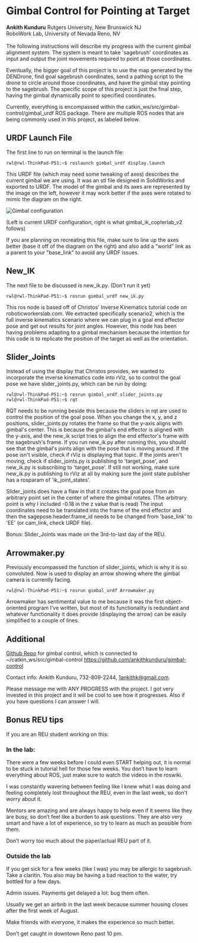# Gimbal Control for Pointing at Target <a name="head-brief"></a>
**Ankith Kunduru** Rutgers University, New Brunswick NJ \
RoboWork Lab, University of Nevada Reno, NV  
&nbsp;  
The following instructions will describe my progress with the current gimbal alignment system.
The system is meant to take 'sagebrush' coordinates as input and output the joint movements required to point at those coordinates.

Eventually, the bigger goal of this project is to use the map generated by the DENDrone, find goal sagebrush coordinates, send a pathing script to the drone to circle around those coordinates, and have the gimbal stay pointing to the sagebrush. The specific scope of this project is just the final step, having the gimbal dynamically point to specified coordinates. 

Currently, everything is encompassed within the catkin_ws/src/gimbal-control/gimbal_urdf ROS package. There are multiple ROS nodes that are being commonly used in this project, as labeled below.

## URDF Launch File
The first line to run on terminal is the launch file: 
```
rwl@rwl-ThinkPad-P51:~$ roslaunch gimbal_urdf display.launch
```
This URDF file (which may need some tweaking of axes) describes the current gimbal we are using. It was an stl file designed in SolidWorks and exported to URDF. 
The model of the gimbal and its axes are represented by the image on the left, however it may work better if the axes were rotated to mimic the diagram on the right.


![Gimbal configuration](https://github.com/user-attachments/assets/ae26e5b8-e623-4286-a76d-5ad52670444a)

(Left is current URDF configuration, right is what gimbal_ik_copterlab_v2 follows)

If you are planning on recreating this file, make sure to line up the axes better (base it off of the diagram on the right) and also add a "world" link as a parent to your "base_link" to avoid any URDF issues.

## New_IK

The next file to be discussed is new_ik.py. (Don't run it yet)
```
rwl@rwl-ThinkPad-P51:~$ rosrun gimbal_urdf new_ik.py
```
This ros node is based off of Christos' Inverse Kinematics tutorial code on roboticworkerslab.com. We extracted specifically scenario2, which is the full inverse kinematics scenario where we can plug in a goal end effector pose and get out results for joint angles. However, this node has been having problems adapting to a gimbal mechanism because the intention for this code is to replicate the position of the target as well as the orientation.

## Slider_Joints

Instead of using the display that Christos provides, we wanted to incorporate the inverse kinematics code into rViz, so to control the goal pose we have slider_joints.py, which can be run by doing:
```
rwl@rwl-ThinkPad-P51:~$ rosrun gimbal_urdf slider_joints.py
rwl@rwl-ThinkPad-P51:~$ rqt
```
RQT needs to be running beside this because the sliders in rqt are used to control the position of the goal pose. 
When you change the x, y, and z positions, slider_joints.py rotates the frame so that the y-axis aligns with gimbal's center. This is because the gimbal's end effector is aligned with the y-axis, and the new_ik script tries to align the end effector's frame with the sagebrush's frame.
If you run new_ik.py after running this, you should see that the gimbal's joints align with the pose that is moving around. If the pose isn't visible, check if rViz is displaying that topic. If the joints aren't moving, check if slider_joints.py is publishing to 'target_pose', and new_ik.py is subscribing to 'target_pose'. If still not working, make sure new_ik.py is publishing to rViz at all by making sure the joint state publisher has a rosparam of 'ik_joint_states'.

Slider_joints does have a flaw in that it creates the goal pose from an arbitrary point set in the center of where the gimbal rotates. (The arbitrary point is why I included -0.18 in the z value that is read) The input coordinates need to be translated into the frame of the end effector and then the sagepose.header.frame_id needs to be changed from 'base_link' to 'EE' (or cam_link, check URDF file). 

Bonus: Slider_Joints was made on the 3rd-to-last day of the REU.

## Arrowmaker.py

Previously encompassed the function of slider_joints, which is why it is so convoluted. Now is used to display an arrow showing where the gimbal camera is currently facing.
```
rwl@rwl-ThinkPad-P51:~$ rosrun gimbal_urdf Arrowmaker.py
```
Arrowmaker has sentimental value to me because it was the first object-oriented program I've written, but most of its functionality is redundant and whatever functionality it does provide (displaying the arrow) can be easily simplified to a couple of lines.

## Additional

[Github Repo](https://github.com/ankithkunduru/gimbal-control) for gimbal control, which is connected to ~/catkin_ws/src/gimbal-control https://github.com/ankithkunduru/gimbal-control

Contact info: Ankith Kunduru, 732-809-2244, 1ankithk@gmail.com.

Please message me with ANY PROGRESS with the project. I got very invested in this project and it will be cool to see how it progresses. Also if you have questions I can answer I will.

## Bonus REU tips
If you are an REU student working on this:
### In the lab: 
There were a few weeks before I could even START helping out, it is normal to be stuck in tutorial hell for those few weeks. You don’t have to learn everything about ROS, just make sure to watch the videos in the roswiki. 

I was constantly wavering between feeling like I knew what I was doing and feeling completely lost throughout the REU, even in the last week, so don't worry about it.

Mentors are amazing and are always happy to help even if it seems like they are busy, so don’t feel like a burden to ask questions. They are also very smart and have a lot of experience, so try to learn as much as possible from them. 

Don’t worry too much about the paper/actual REU part of it. 
### Outside the lab
If you get sick for a few weeks (like I was) you may be allergic to sagebrush. Take a claritin. You also may be having a bad reaction to the water, try bottled for a few days.

Admin issues. Payments get delayed a lot: bug them often. 

Usually we get an airbnb in the last week because summer housing closes after the first week of August. 

Make friends with everyone, it makes the experience so much better. 

Don’t get caught in downtown Reno past 10 pm.
